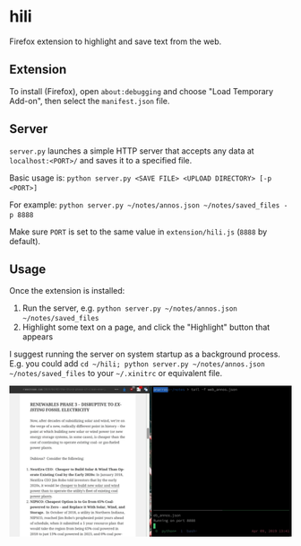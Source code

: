 # hili

Firefox extension to highlight and save text from the web.

## Extension

To install (Firefox), open `about:debugging` and choose "Load Temporary Add-on", then select the `manifest.json` file.

## Server

`server.py` launches a simple HTTP server that accepts any data at `localhost:<PORT>/` and saves it to a specified file.

Basic usage is: `python server.py <SAVE FILE> <UPLOAD DIRECTORY> [-p <PORT>]`

For example: `python server.py ~/notes/annos.json ~/notes/saved_files -p 8888`

Make sure `PORT` is set to the same value in `extension/hili.js` (`8888` by default).

## Usage

Once the extension is installed:

1. Run the server, e.g. `python server.py ~/notes/annos.json ~/notes/saved_files`
2. Highlight some text on a page, and click the "Highlight" button that appears

I suggest running the server on system startup as a background process. E.g. you could add `cd ~/hili; python server.py ~/notes/annos.json ~/notes/saved_files` to your `~/.xinitrc` or equivalent file.

![](shot.gif)
